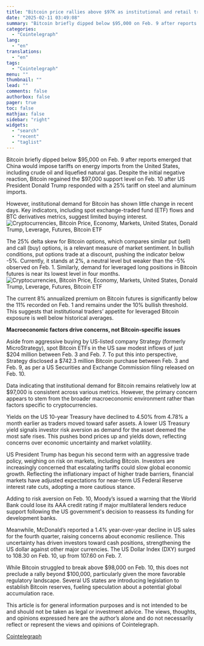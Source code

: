 ```yaml
---
title: "Bitcoin price rallies above $97K as institutional and retail traders’ appetites shrink"
date: "2025-02-11 03:49:08"
summary: "Bitcoin briefly dipped below $95,000 on Feb. 9 after reports emerged that China would impose tariffs on energy imports from the United States, including crude oil and liquefied natural gas. Despite the initial negative reaction, Bitcoin regained the $97,000 support level on Feb. 10 after US President Donald Trump responded..."
categories:
  - "Cointelegraph"
lang:
  - "en"
translations:
  - "en"
tags:
  - "Cointelegraph"
menu: ""
thumbnail: ""
lead: ""
comments: false
authorbox: false
pager: true
toc: false
mathjax: false
sidebar: "right"
widgets:
  - "search"
  - "recent"
  - "taglist"
---
```


Bitcoin briefly dipped below $95,000 on Feb. 9 after reports emerged that China would impose tariffs on energy imports from the United States, including crude oil and liquefied natural gas. Despite the initial negative reaction, Bitcoin regained the $97,000 support level on Feb. 10 after US President Donald Trump responded with a 25% tariff on steel and aluminum imports.

However, institutional demand for Bitcoin has shown little change in recent days. Key indicators, including spot exchange-traded fund (ETF) flows and BTC derivatives metrics, suggest limited buying interest.![Cryptocurrencies, Bitcoin Price, Economy, Markets, United States, Donald Trump, Leverage, Futures, Bitcoin ETF](https://s3.tradingview.com/news/image/cointelegraph:7ec8f05d5094b-f6ca8a2c715334b57d0a2b0c2e5db33b-resized.jpeg)

The 25% delta skew for Bitcoin options, which compares similar put (sell) and call (buy) options, is a relevant measure of market sentiment. In bullish conditions, put options trade at a discount, pushing the indicator below -5%. Currently, it stands at 2%, a neutral level but weaker than the -5% observed on Feb. 1. Similarly, demand for leveraged long positions in Bitcoin futures is near its lowest level in four months.![Cryptocurrencies, Bitcoin Price, Economy, Markets, United States, Donald Trump, Leverage, Futures, Bitcoin ETF](https://s3.tradingview.com/news/image/cointelegraph:7ec8f05d5094b-b47ff8b07fda9d0d8045fe47a70b7b15-resized.jpeg)

The current 8% annualized premium on Bitcoin futures is significantly below the 11% recorded on Feb. 1 and remains under the 10% bullish threshold. This suggests that institutional traders’ appetite for leveraged Bitcoin exposure is well below historical averages.

****Macroeconomic factors drive concerns, not Bitcoin-specific issues****

Aside from aggressive buying by US-listed company Strategy (formerly MicroStrategy), spot Bitcoin ETFs in the US saw modest inflows of just $204 million between Feb. 3 and Feb. 7. To put this into perspective, Strategy disclosed a $742.3 million Bitcoin purchase between Feb. 3 and Feb. 9, as per a US Securities and Exchange Commission filing released on Feb. 10.

Data indicating that institutional demand for Bitcoin remains relatively low at $97,000 is consistent across various metrics. However, the primary concern appears to stem from the broader macroeconomic environment rather than factors specific to cryptocurrencies.

Yields on the US 10-year Treasury have declined to 4.50% from 4.78% a month earlier as traders moved toward safer assets. A lower US Treasury yield signals investor risk aversion as demand for the asset deemed the most safe rises. This pushes bond prices up and yields down, reflecting concerns over economic uncertainty and market volatility.

US President Trump has begun his second term with an aggressive trade policy, weighing on risk on markets, including Bitcoin. Investors are increasingly concerned that escalating tariffs could slow global economic growth. Reflecting the inflationary impact of higher trade barriers, financial markets have adjusted expectations for near-term US Federal Reserve interest rate cuts, adopting a more cautious stance.

Adding to risk aversion on Feb. 10, Moody’s issued a warning that the World Bank could lose its AAA credit rating if major multilateral lenders reduce support following the US government's decision to reassess its funding for development banks.

Meanwhile, McDonald’s reported a 1.4% year-over-year decline in US sales for the fourth quarter, raising concerns about economic resilience. This uncertainty has driven investors toward cash positions, strengthening the US dollar against other major currencies. The US Dollar Index (DXY) surged to 108.30 on Feb. 10, up from 107.60 on Feb. 7.

While Bitcoin struggled to break above $98,000 on Feb. 10, this does not preclude a rally beyond $100,000, particularly given the more favorable regulatory landscape. Several US states are introducing legislation to establish Bitcoin reserves, fueling speculation about a potential global accumulation race.

This article is for general information purposes and is not intended to be and should not be taken as legal or investment advice. The views, thoughts, and opinions expressed here are the author’s alone and do not necessarily reflect or represent the views and opinions of Cointelegraph.

[Cointelegraph](https://www.tradingview.com/news/cointelegraph:7ec8f05d5094b:0-bitcoin-price-rallies-above-97k-as-institutional-and-retail-traders-appetites-shrink/)
